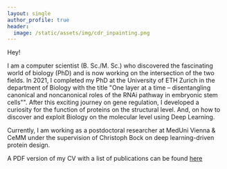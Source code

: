 ```yaml
---
layout: single
author_profile: true
header:
  image: /static/assets/img/cdr_inpainting.png
---
```


Hey! 

I am a computer scientist (B. Sc./M. Sc.) who discovered the fascinating world of biology (PhD) and is now working on the intersection of the two fields. In 2021, I completed my PhD at the University of ETH Zurich in the department of Biology with the title "One layer at a time – disentangling canonical and noncanonical roles of the RNAi pathway in embryonic stem cells"". After this exciting journey on gene regulation, I developed a curiosity for the function of proteins on the structural level. And, on how to discover and exploit Biology on the molecular level using Deep Learning.

Currently, I am working as a postdoctoral researcher at MedUni Vienna & CeMM under the supervision of Christoph Bock on deep learning-driven protein design.

A PDF version of my CV with a list of publications can be found [here](https://github.com/moritzschaefer/cv/raw/master/cv.pdf)
